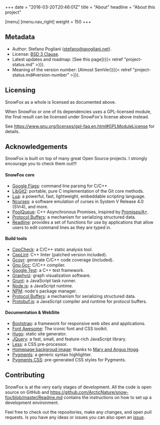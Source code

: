 +++
date = "2016-03-20T20:46:01Z"
title = "About"
headline = "About this project"

[menu]
  [menu.nav_right]
    weight = 150
+++

Metadata
--------

  * Author: Stefano Pogliani (<stefano@spogliani.net>).
  * License: [BSD 3 Clause](https://opensource.org/licenses/BSD-3-Clause).
  * Latest updates and roadmap: [See this page]({{< relref "project-status.md" >}}).
  * Meaning of the version number: [Almost SemVer]({{< relref "project-status.md#version-number" >}}).

Licensing
---------
SnowFox as a whole is licensed as documented above.

When SnowFox or one of its dependencies uses a GPL-licensed module,
the final result can be licensed under SnowFox's license above instead.

See https://www.gnu.org/licenses/gpl-faq.en.html#GPLModuleLicense for details.


Acknowledgements
----------------
SnowFox is built on top of many great Open Source projects.
I strongly encourage you to check them out!!!

#### SnowFox core

  * [Google Flags](https://github.com/gflags/gflags): command line parsing for C/C++
  * [LibGit2](https://libgit2.github.com/): portable, pure C implementation of the Git core methods.
  * [Lua](https://www.lua.org/): a powerful, fast, lightweight, embeddable scripting language.
  * [Ncurses](https://www.gnu.org/software/ncurses/): a software emulation of curses in System V Release 4.0 (SVr4), and more.
  * [PoolQueue](https://github.com/rhashimoto/poolqueue): C++ Asynchronous Promises, inspired by [Promises/A+](https://promisesaplus.com/).
  * [Protocol Buffers](https://developers.google.com/protocol-buffers/): a mechanism for serializing structured data.
  * [Readline](https://cnswww.cns.cwru.edu/php/chet/readline/rltop.html):
    provides a set of functions for use by applications that allow
    users to edit command lines as they are typed in.

#### Build tools

  * [CppCheck](http://cppcheck.sourceforge.net/): a C/C++ static analysis tool.
  * [CppLint](https://github.com/google/styleguide/tree/gh-pages/cpplint): C++ linter (patched version included).
  * [Gcovr](http://gcovr.com/): generate C/C++ code coverage (included).
  * [Gnu Gcc](https://gcc.gnu.org/): C/C++ compiler.
  * [Google Test](https://github.com/google/googletest): a C++ test framework.
  * [Graphviz](http://www.graphviz.org/): graph visualization software.
  * [Grunt](http://gruntjs.com/): a JavaScript task runner.
  * [Node.js](https://nodejs.org/en/): a JavaScript runtime.
  * [NPM](https://www.npmjs.com/): node's package manager.
  * [Protocol Buffers](https://developers.google.com/protocol-buffers/): a mechanism for serializing structured data.
  * [Protobuf.js](https://github.com/dcodeIO/protobuf.js): a JavaScript compiler and runtime for protocol buffers.

#### Documentation & WebSite

  * [Bootstrap](http://getbootstrap.com/): a framework for responsive web sites and applications.
  * [Font Awesome](https://fortawesome.github.io/Font-Awesome/): The iconic font and CSS toolkit.
  * [Hugo](https://gohugo.io/): static site generator.
  * [JQuery](https://jquery.com/): a fast, small, and feature-rich JavaScript library.
  * [Less](http://lesscss.org/): a CSS pre-processor.
  * [Homepage backgroud image](http://www.geograph.org.uk/photo/1657546):
    thanks to [Mary and Angus Hogg](http://www.geograph.org.uk/profile/7257).
  * [Pygments](http://pygments.org/): a generic syntax highlighter.
  * [Pygments CSS](http://richleland.github.io/pygments-css/):
    pre-generated CSS styles for Pygments.


Contributing
------------
SnowFox is at the very early stages of development.
All the code is open source on GitHub and https://github.com/ArcticNature/snow-fox/blob/master/Readme.md
contains the instructions on how to set up a development environment.

Feel free to check out the repositories, make any changes, and open pull requests.
Is you have any ideas or issues you can also open an [issue](https://github.com/ArcticNature/snow-fox/issues).
